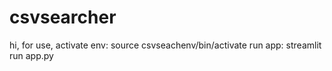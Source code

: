 # csvsearcher

hi,
for use,
activate env: source csvseachenv/bin/activate
run app: streamlit run app.py
